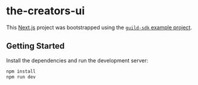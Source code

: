 # the-creators-ui

This [Next.js](https://nextjs.org/) project was bootstrapped using the [`guild-sdk` example project](https://github.com/guildxyz/guild-sdk/tree/main/examples/next-js).

## Getting Started

Install the dependencies and run the development server:

```bash
npm install
npm run dev
```
